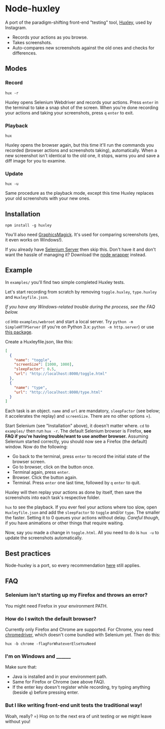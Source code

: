 # Node-huxley

A port of the paradigm-shifting front-end "testing" tool, [Huxley](https://github.com/facebook/huxley), used by Instagram.

- Records your actions as you browse.
- Takes screenshots.
- Auto-compares new screenshots against the old ones and checks for differences.

## Modes

### Record

```
hux -r
```

Huxley opens Selenium Webdriver and records your actions. Press `enter` in the terminal to take a snap shot of the screen. When you're done recording your actions and taking your screenshots, press `q` `enter` to exit.

### Playback

```
hux
```

Huxley opens the browser again, but this time it'll run the commands you recorded (browser actions and screenshots taking), automatically. When a new screenshot isn't identical to the old one, it stops, warns you and save a diff image for you to examine.

### Update

```
hux -u
```

Same procedure as the playback mode, except this time Huxley replaces your old screenshots with your new ones.

## Installation

```
npm install -g huxley
```

You'll also need [GraphicsMagick](http://www.graphicsmagick.org). It's used for comparing screenshots (yes, it even works on Windows!).

If you already have [Selenium Server](http://docs.seleniumhq.org/download/) then skip this. Don't have it and don't want the hassle of managing it? Download the [node wrapper](https://github.com/eugeneware/selenium-server) instead.

## Example

In `examples/` you'll find two simple completed Huxley tests.

Let's start recording from scratch by removing `toggle.huxley`, `type.huxley` and `Huxleyfile.json`.

_If you have any Windows-related trouble during the process, see the FAQ below._

`cd` into `examples/webroot` and start a local server. Try `python -m SimpleHTTPServer` (if you're on Python 3.x: `python -m http.server`) or use [this package](https://github.com/nodeapps/http-server).

Create a Huxleyfile.json, like this:

```json
[
  {
    "name": "toggle",
    "screenSize": [1000, 1000],
    "sleepFactor": 0.5,
    "url": "http://localhost:8000/toggle.html"
  },
  {
    "name": "type",
    "url": "http://localhost:8000/type.html"
  }
]
```

Each task is an object. `name` and `url` are mandatory, `sleepFactor` (see below; it accelerates the replay) and `screenSize`. There are no other options =).

Start Selenium (see "Installation" above), it doesn't matter where. `cd` to `examples/` then run `hux -r`. The default Selenium browser is Firefox, **see FAQ if you're having trouble/want to use another browser.** Assuming Selenium started correctly, you should now see a Firefox (the default) window. Now do the following:

- Go back to the terminal, press `enter` to record the initial state of the browser screen.
- Go to browser, click on the button once.
- Terminal again, press `enter`.
- Browser. Click the button again.
- Terminal. Press `enter` one last time, followed by `q` `enter` to quit.

Huxley will then replay your actions as done by itself, then save the screenshots into each task's respective folder.

`hux` to see the playback. If you ever feel your actions where too slow, open `Huxleyfile.json` and add the `sleepFactor` to `toggle` and/or `type`. The smaller the faster. Setting it to 0 queues your actions without delay. _Careful though_, if you have animations or other things that require waiting.

Now, say you made a change in `toggle.html`. All you need to do is `hux -u` to update the screenshots automatically.

## Best practices

Node-huxley is a port, so every recommendation [here](https://github.com/facebook/huxley#best-practices) still applies.

## FAQ

### Selenium isn't starting up my Firefox and throws an error?

You might need Firefox in your environment PATH.

### How do I switch the default browser?

Currently only Firefox and Chrome are supported. For Chrome, you need [chromedriver](https://code.google.com/p/chromedriver/downloads/list), which doesn't come bundled with Selenium yet. Then do this:

```
hux -b chrome -flagForWhateverElseYouNeed
```

### I'm on Windows and ______

Make sure that:

- Java is installed and in your environment path.
- Same for Firefox or Chrome (see above FAQ).
- If the enter key doesn't register while recording, try typing anything (beside `q`) before pressing enter.

### But I like writing front-end unit tests the traditional way!

Woah, really? =) Hop on to the next era of unit testing or we might leave without you!
